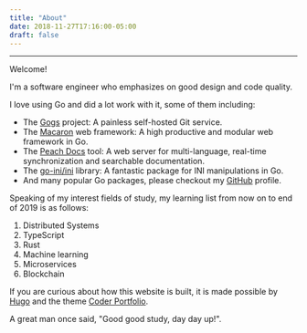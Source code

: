 ```yaml
---
title: "About"
date: 2018-11-27T17:16:00-05:00
draft: false
---
```


---
Welcome!

I'm a software engineer who emphasizes on good design and code quality. 

I love using Go and did a lot work with it, some of them including:

- The [Gogs](https://gogs.io) project: A painless self-hosted Git service.
- The [Macaron](https://go-macaron.com) web framework: A high productive and modular web framework in Go.
- The [Peach Docs](https://peachdocs.org) tool: A web server for multi-language, real-time synchronization and searchable documentation.
- The [go-ini/ini](https://ini.unknwon.io) library: A fantastic package for INI manipulations in Go.
- And many popular Go packages, please checkout my [GitHub](https://github.com/Unknwon) profile.

Speaking of my interest fields of study, my learning list from now on to end of 2019 is as follows:

1. Distributed Systems
2. TypeScript
3. Rust
4. Machine learning
5. Microservices
6. Blockchain

If you are curious about how this website is built, it is made possible by [Hugo](https://gohugo.io) and the theme [Coder Portfolio](https://github.com/naro143/hugo-coder-portfolio).

A great man once said, "Good good study, day day up!".